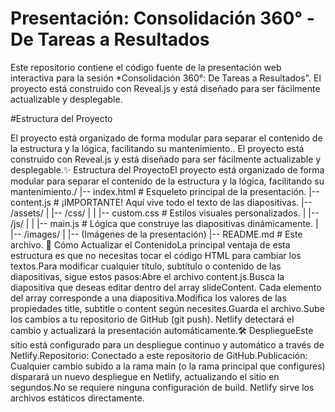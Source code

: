 # Presentación: Consolidación 360° - De Tareas a Resultados

Este repositorio contiene el código fuente de la presentación web interactiva para la sesión *Consolidación 360°: De Tareas a Resultados". El proyecto está construido con Reveal.js y está diseñado para ser fácilmente actualizable y desplegable.

#Estructura del Proyecto

El proyecto está organizado de forma modular para separar el contenido de la estructura y la lógica, facilitando su mantenimiento.. El proyecto está construido con Reveal.js y está diseñado para ser fácilmente actualizable y desplegable.✨ Estructura del ProyectoEl proyecto está organizado de forma modular para separar el contenido de la estructura y la lógica, facilitando su mantenimiento./
|-- index.html          # Esqueleto principal de la presentación.
|-- content.js          # ¡IMPORTANTE! Aquí vive todo el texto de las diapositivas.
|-- /assets/
|   |-- /css/
|   |   |-- custom.css  # Estilos visuales personalizados.
|   |-- /js/
|   |   |-- main.js     # Lógica que construye las diapositivas dinámicamente.
|   |-- /images/
|       |-- (Imágenes de la presentación)
|-- README.md           # Este archivo.
🚀 Cómo Actualizar el ContenidoLa principal ventaja de esta estructura es que no necesitas tocar el código HTML para cambiar los textos.Para modificar cualquier título, subtítulo o contenido de las diapositivas, sigue estos pasos:Abre el archivo content.js.Busca la diapositiva que deseas editar dentro del array slideContent. Cada elemento del array corresponde a una diapositiva.Modifica los valores de las propiedades title, subtitle o content según necesites.Guarda el archivo.Sube los cambios a tu repositorio de GitHub (git push). Netlify detectará el cambio y actualizará la presentación automáticamente.🛠️ DespliegueEste sitio está configurado para un despliegue continuo y automático a través de Netlify.Repositorio: Conectado a este repositorio de GitHub.Publicación: Cualquier cambio subido a la rama main (o la rama principal que configures) disparará un nuevo despliegue en Netlify, actualizando el sitio en segundos.No se requiere ninguna configuración de build. Netlify sirve los archivos estáticos directamente.